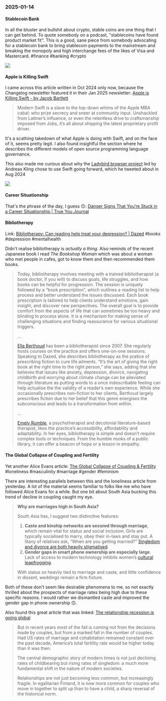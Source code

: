 ### 2025-01-14
#### Stablecoin Bank
In all the bluster and bullshit about crypto, stable coins are one thing that I can get behind. To quote somebody on a podcast, "stablecoins have found product market fit". This is a good, sane piece from somebody advocating for a stablecoin bank to bring stablecoin payments to the mainstream and breaking the monopoly and high interchange fees of the likes of Visa and Mastercard. #finance #banking #crypto

![](https://x.com/bridge__harris/status/1875245405673238796)

#### Apple is Killing Swift
I came across this article written in Oct 2024 only now, because the Changelog newsletter featured it in their Jan 2025 newsletter: [Apple is Killing Swift - by Jacob Bartlett](https://blog.jacobstechtavern.com/p/apple-is-killing-swift)

> Modern Swift is a slave to the top-down whims of the Apple MBA cabal: who prize secrecy and sneer at community input. Unshackled from Lattner’s influence, or even the relentless drive to craftsmanship imposed from Jobs, it’s all about shipping the latest proprietary profit driver.

It's a scathing takedown of what Apple is doing with Swift, and on the face of it, seems pretty legit. I also found insightful the section where he describes the different models of open source programming language governance.

This also made me curious about why the [Ladybird browser project](https://ladybird.org/) led by Andreas Kling chose to use Swift going forward, which he tweeted about in Aug 2024

![](https://x.com/awesomekling/status/1822236888188498031)

#### Career Situationship
That's the phrase of the day, I guess 🙃: [Danger Signs That You’re Stuck in a Career Situationship | True You Journal](https://www.truity.com/blog/danger-signs-youre-stuck-career-situationship)

#### Bibliotherapy
Link: [Bibliotherapy: Can reading help treat your depression? | Dazed](https://www.dazeddigital.com/life-culture/article/65849/1/bibliotherapy-can-reading-help-treat-your-depression-anxiety-mental-health) #books #depression #mentalhealth 

Didn't realise bibliotherapy is _actually a thing_. Also reminds of the recent Japanese book I read _The Bookshop Woman_ which was about a woman who met people in cafes, got to know them and then recommended them books.

> Today, bibliotherapy involves meeting with a trained bibliotherapist (a book doctor, if you will) to discuss goals, life struggles, and how books can be helpful for progression. The session is uniquely followed by a “book prescription”, which outlines a reading list to help process and better understand the issues discussed. Each book prescription is tailored to help clients understand emotions, gain insight, and discover new perspectives. The overall goal is to provide comfort from the aspects of life that can sometimes be too heavy and blinding to process alone. It is a mechanism for making sense of challenging situations and finding reassurance for various situational triggers.
> 
> …
> 
> [Ella Berthoud](https://www.ellaberthoud.com/) has been a bibliotherapist since 2007. She regularly hosts courses on the practice and offers one-on-one sessions. Speaking to Dazed, she describes bibliotherapy as the pratice of prescribing fiction to cure life ailments. “It’s the art of giving the right book at the right time to the right person,” she says, adding that she believes that issues like anxiety, depression, divorce, navigating childbirth and worrying about climate change can be alleviated through literature as putting words to a once indescribable feeling can help actualise the the validity of a reader’s own experience. While she occasionally prescribes non-fiction to her clients, Berthoud largely prescribes fiction due to her belief that this genre energises the subconscious and leads to a transformation from within.
> 
> …
> 
> [Emely Rumble](https://www.instagram.com/literapy_nyc/?hl=en), a psychotherapist and decolonial literature-based therapist, likes the practice’s accessibility, affordability and adaptability. In her eyes, bibliotherapy is simple and doesn’t require complex tools or techniques. From the humble nooks of a public library, it can offer a beacon of hope or a lesson in empathy.

#### The Global Collapse of Coupling and Fertility
Yet another Alice Evans article: [The Global Collapse of Coupling & Fertility](https://www.ggd.world/p/the-global-collapse-of-coupling-and) #loneliness #masculinity #marriage #gender #feminism 

There are interesting parallels between this and the loneliness article from yesterday. A lot of the material seems familiar to folks like me who have followed Alice Evans for a while. But one bit about South Asia bucking this trend of decline in coupling caught my eye.

> **Why are marriages high in South Asia?**
>
> South Asia has, I suggest two distinctive features:
> 
> 1. **Caste and kinship networks are secured through marriage**, which remain vital for status and social inclusion. Girls are typically socialised to marry, obey their in-laws and stay put. A litany of relatives ask, “When are you getting married?” [Singledom and divorce are both heavily stigmatised](https://www.ucpress.edu/books/being-single-in-india/paper).
> 2. **Gender gaps in smart phone ownership are especially large**. Lack of access to modern technology inhibits women’s [cultural leapfrogging](https://www.ggd.world/p/cultural-leapfrogging-swiping-past).
> 
> With status so heavily tied to marriage and caste, and little confidence in dissent, weddings remain a firm fixture.

Both of these don't seem like desirable phenomena to me, so not exactly thrilled about the prospects of marriage rates being high due to these specific reasons. I would rather we dismantled caste and improved the gender gap in phone ownership 🙃.

Also found this great article that was linked: [The relationship recession is going global](https://on.ft.com/4jdQki6)
  
> But in recent years most of the fall is coming not from the decisions made by couples, but from a marked fall in the number of couples. Had US rates of marriage and cohabitation remained constant over the past decade, America’s total fertility rate would be higher today than it was then. 
> 
> The central demographic story of modern times is not just declining rates of childbearing but rising rates of singledom: a much more fundamental shift in the nature of modern societies.
> 
> Relationships are not just becoming less common, but increasingly fragile. In egalitarian Finland, it is now more common for couples who move in together to split up than to have a child, a sharp reversal of the historical norm.